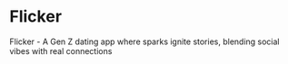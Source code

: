# Flicker
Flicker - A Gen Z dating app where sparks ignite stories, blending social vibes with real connections

